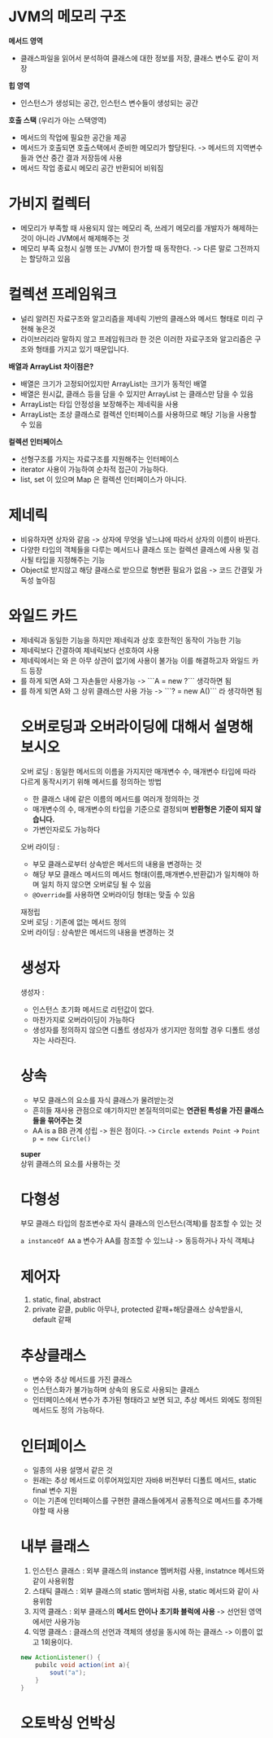 # JVM의 메모리 구조         
**메서드 영역**              
* 클래스파일을 읽어서 분석하여 클래스에 대한 정보를 저장, 클래스 변수도 같이 저장              
             
**힙 영역**           
* 인스턴스가 생성되는 공간, 인스턴스 변수들이 생성되는 공간              
            
**호출 스택** (우리가 아는 스택영역)              
* 메서드의 작업에 필요한 공간을 제공           
* 메서드가 호출되면 호출스택에서 준비한 메모리가 할당된다. -> 메서드의 지역변수들과 연산 중간 결과 저장등에 사용       
* 메서드 작업 종료시 메모리 공간 반환되어 비워짐            
           
# 가비지 컬렉터   
* 메모리가 부족할 때 사용되지 않는 메모리 즉, 쓰레기 메모리를 개발자가 해제하는 것이 아니라 JVM에서 해제해주는 것      
* 메모리 부족 요청시 실행 또는 JVM이 한가할 때 동작한다. -> 다른 말로 그전까지는 할당하고 있음 
                 
# 컬렉션 프레임워크        
* 널리 알려진 자료구조와 알고리즘을 제네릭 기반의 클래스와 메서드 형태로 미리 구현해 놓은것           
* 라이브러리라 말하지 않고 프레임워크라 한 것은 이러한 자료구조와 알고리즘은 구조와 형태를 가지고 있기 때문입니다.        

**배열과 ArrayList 차이점은?**    
* 배열은 크기가 고정되어있지만 ArrayList는 크기가 동적인 배열   
* 배열은 원시값, 클래스 등을 담을 수 있지만 ArrayList 는 클래스만 담을 수 있음    
* ArrayList는 타입 안정성을 보장해주는 제네릭을 사용   
* ArrayList는 조상 클래스로 컬렉션 인터페이스를 사용하므로 해당 기능을 사용할 수 있음    
    
**컬렉션 인터페이스**      
* 선형구조를 가지는 자료구조를 지원해주는 인터페이스   
* iterator 사용이 가능하여 순차적 접근이 가능하다.   
* list, set 이 있으며 Map 은 컬렉션 인터페이스가 아니다.  
                     
# 제네릭        
* 비유하자면 상자와 같음 -> 상자에 무엇을 넣느냐에 따라서 상자의 이름이 바뀐다.         
* 다양한 타입의 객체들을 다루는 메서드나 클래스 또는 컬렉션 클래스에 사용 및 검사될 타입을 지정해주는 기능           
* Object로 받지않고 해당 클래스로 받으므로 형변환 필요가 없음 -> 코드 간결및 가독성 높아짐      
 
# 와일드 카드 
* 제네릭과 동일한 기능을 하지만 제네릭과 상호 호한적인 동작이 가능한 기능       
* 제네릭보다 간결하여 제네릭보다 선호하여 사용   
* 제네릭에서는 <Object> 와 <String> 은 아무 상관이 없기에 사용이 불가능 이를 해결하고자 와일드 카드 등장    
* <? extends A> 를 하게 되면 A와 그 자손들만 사용가능 -> ```A = new ?``` 생각하면 됨         
* <? Supper A> 를 하게 되면 A와 그 상위 클래스만 사용 가능 -> ```? = new A()``` 라 생각하면 됨     
     
# 오버로딩과 오버라이딩에 대해서 설명해보시오            
             
오버 로딩 : 동일한 메서드의 이름을 가지지만 매개변수 수, 매개변수 타입에 따라 다르게 동작시키기 위해 메서드를 정의하는 방법         
* 한 클래스 내에 같은 이름의 메서드를 여러개 정의하는 것                
* 매개변수의 수, 매개변수의 타입을 기준으로 결정되며 **반환형은 기준이 되지 않습니다.**            
* 가변인자로도 가능하다             
          
오버 라이딩 :        
* 부모 클래스로부터 상속받은 메서드의 내용을 변경하는 것            
* 해당 부모 클래스 메서드의 메서드 형태(이름,매개변수,반환값)가 일치해야 하며 일치 하지 않으면 오버로딩 될 수 있음       
* ```@Override```를 사용하면 오버라이딩 형태는 맞출 수 있음       
              
재정립          
오버 로딩 : 기존에 없는 메서드 정의          
오버 라이딩 : 상속받은 메서드의 내용을 변경하는 것        
              
# 생성자        
       
생성자 :            
* 인스턴스 초기화 메서드로 리턴값이 없다.           
* 마찬가지로 오버라이딩이 가능하다            
* 생성자를 정의하지 않으면 디폴트 생성자가 생기지만 정의할 경우 디폴트 생성자는 사라진다.           
           
# 상속           
* 부모 클래스의 요소를 자식 클래스가 물려받는것           
* 흔히들 재사용 관점으로 얘기하지만 본질적의미로는 **연관된 특성을 가진 클래스들을 묶어주는 것**          
* AA is a BB 관계 성립 -> 원은 점이다. -> ```Circle extends Point``` -> ```Point p = new Circle()```         
          
**super**      
상위 클래스의 요소를 사용하는 것       

# 다형성   
부모 클래스 타입의 참조변수로 자식 클래스의 인스턴스(객체)를 참조할 수 있는 것      
    
```a instanceOf AA``` a 변수가 AA를 참조할 수 있느냐 -> 동등하거나 자식 객체냐   


# 제어자   
1. static, final, abstract      
2. private 같클, public 아무나, protected 같패+해당클래스 상속받을시, default 같패     

# 추상클래스        
* 변수와 추상 메서드를 가진 클래스       
* 인스턴스화가 불가능하며 상속의 용도로 사용되는 클래스        
* 인터페이스에서 변수가 추가된 형태라고 보면 되고, 추상 메서드 외에도 정의된 메서드도 정의 가능하다.          
   
# 인터페이스   
* 일종의 사용 설명서 같은 것   
* 원래는 추상 메서드로 이루어져있지만 자바8 버전부터 디폴트 메서드, static final 변수 지원   
* 이는 기존에 인터페이스를 구현한 클래스들에게서 공통적으로 메서드를 추가해야할 때 사용    

# 내부 클래스   
1. 인스턴스 클래스 : 외부 클래스의 instance 멤버처럼 사용, instatnce 메서드와 같이 사용위함            
2. 스태틱 클래스 : 외부 클래스의 static 멤버처럼 사용, static 메서드와 같이 사용위함         
3. 지역 클래스 : 외부 클래스의 **메서드 안이나 초기화 블럭에 사용** -> 선언된 영역에서만 사용가능   
4. 익명 클래스 : 클래스의 선언과 객체의 생성을 동시에 하는 클래스 -> 이름이 없고 1회용이다.   
   
```java   
new ActionListener() {    
    pubilc void action(int a){    
        sout("a");    
    }  
}   
```  
     
# 오토박싱 언박싱    

